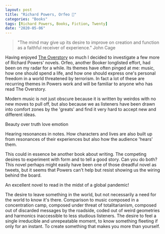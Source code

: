 ```yaml
---
layout: post
title: "Richard Powers, Orfeo 🎵"
categories: "Books"
tags: [Richard Powers, Books, Fiction, Twenty]
date: "2020-05-06"
---
```


> "The mind may give up its desire to improve on creation and function as a faithful receiver of experience." John Cage

Having enjoyed [The Overstory][1] so much I decided to investigate a few more of Richard Powers' novels. Orfeo, another Booker longlisted effort, had been on my radar for a while. Its themes have often pinged at me: music, how one should spend a life, and how one should express one's personal freedom in a world threatened by terrorism. In fact a lot of these are recurring themes in Powers work and will be familiar to anyone who has read The Overstory.

Modern music is not just obscure because it is written by weirdos with no new moves to pull off, but also because we as listeners have been drawn into comfort zones by the 'greats' and find it very hard to accept new and different ideas. 

Beauty over truth love emotion

Hearing resonances in notes. How characters and lives are also built up from resonances of their experiences but also how the audience 'hears' them. 

This could in essence be another book about writing. The competing desires to experiment with form and to tell a good story. Can you do both? This novel perhaps might easily have been one of those dreadful novel as tweets, but it seems that Powers can't help but resist showing us the wiring behind the board.   

An excellent novel to read in the midst of a global pandemic!

The desire to leave something in the world, but not necessarily a need for the world to know it's there. Comparison to music composed in a concentration camp, composed under threat of totalitarianism, composed out of discarded messages by the roadside, coded out of weird geometries and harmonics inaccessible to less studious listeners. The desire to feel a single irreducible and unrepeatable moment, to know something fleeting if only for an instant. To create something that makes you more than yourself. 


[1]:	/the-overstory/